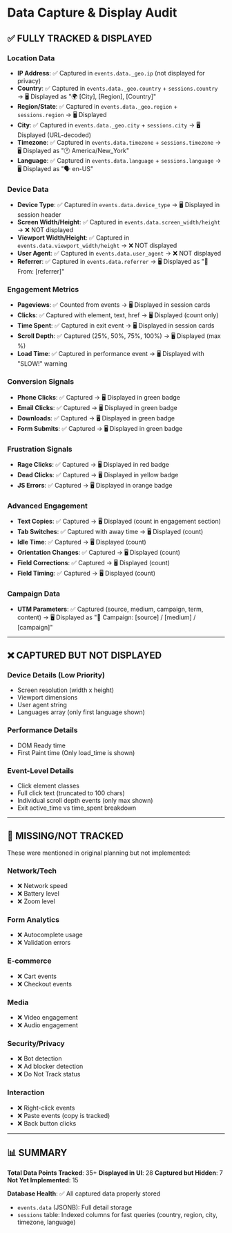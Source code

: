 # Data Capture & Display Audit

## ✅ FULLY TRACKED & DISPLAYED

### Location Data
- **IP Address**: ✅ Captured in `events.data._geo.ip` (not displayed for privacy)
- **Country**: ✅ Captured in `events.data._geo.country` + `sessions.country` → 🖥️ Displayed as "🌍 [City], [Region], [Country]"
- **Region/State**: ✅ Captured in `events.data._geo.region` + `sessions.region` → 🖥️ Displayed
- **City**: ✅ Captured in `events.data._geo.city` + `sessions.city` → 🖥️ Displayed (URL-decoded)
- **Timezone**: ✅ Captured in `events.data.timezone` + `sessions.timezone` → 🖥️ Displayed as "🕐 America/New_York"
- **Language**: ✅ Captured in `events.data.language` + `sessions.language` → 🖥️ Displayed as "🗣️ en-US"

### Device Data
- **Device Type**: ✅ Captured in `events.data.device_type` → 🖥️ Displayed in session header
- **Screen Width/Height**: ✅ Captured in `events.data.screen_width/height` → ❌ NOT displayed
- **Viewport Width/Height**: ✅ Captured in `events.data.viewport_width/height` → ❌ NOT displayed
- **User Agent**: ✅ Captured in `events.data.user_agent` → ❌ NOT displayed
- **Referrer**: ✅ Captured in `events.data.referrer` → 🖥️ Displayed as "🔗 From: [referrer]"

### Engagement Metrics
- **Pageviews**: ✅ Counted from events → 🖥️ Displayed in session cards
- **Clicks**: ✅ Captured with element, text, href → 🖥️ Displayed (count only)
- **Time Spent**: ✅ Captured in exit event → 🖥️ Displayed in session cards
- **Scroll Depth**: ✅ Captured (25%, 50%, 75%, 100%) → 🖥️ Displayed (max %)
- **Load Time**: ✅ Captured in performance event → 🖥️ Displayed with "SLOW!" warning

### Conversion Signals
- **Phone Clicks**: ✅ Captured → 🖥️ Displayed in green badge
- **Email Clicks**: ✅ Captured → 🖥️ Displayed in green badge
- **Downloads**: ✅ Captured → 🖥️ Displayed in green badge
- **Form Submits**: ✅ Captured → 🖥️ Displayed in green badge

### Frustration Signals
- **Rage Clicks**: ✅ Captured → 🖥️ Displayed in red badge
- **Dead Clicks**: ✅ Captured → 🖥️ Displayed in yellow badge
- **JS Errors**: ✅ Captured → 🖥️ Displayed in orange badge

### Advanced Engagement
- **Text Copies**: ✅ Captured → 🖥️ Displayed (count in engagement section)
- **Tab Switches**: ✅ Captured with away time → 🖥️ Displayed (count)
- **Idle Time**: ✅ Captured → 🖥️ Displayed (count)
- **Orientation Changes**: ✅ Captured → 🖥️ Displayed (count)
- **Field Corrections**: ✅ Captured → 🖥️ Displayed (count)
- **Field Timing**: ✅ Captured → 🖥️ Displayed (count)

### Campaign Data
- **UTM Parameters**: ✅ Captured (source, medium, campaign, term, content) → 🖥️ Displayed as "📢 Campaign: [source] / [medium] / [campaign]"

---

## ❌ CAPTURED BUT NOT DISPLAYED

### Device Details (Low Priority)
- Screen resolution (width x height)
- Viewport dimensions
- User agent string
- Languages array (only first language shown)

### Performance Details
- DOM Ready time
- First Paint time
(Only load_time is shown)

### Event-Level Details
- Click element classes
- Full click text (truncated to 100 chars)
- Individual scroll depth events (only max shown)
- Exit active_time vs time_spent breakdown

---

## 🎯 MISSING/NOT TRACKED

These were mentioned in original planning but not implemented:

### Network/Tech
- ❌ Network speed
- ❌ Battery level
- ❌ Zoom level

### Form Analytics
- ❌ Autocomplete usage
- ❌ Validation errors

### E-commerce
- ❌ Cart events
- ❌ Checkout events

### Media
- ❌ Video engagement
- ❌ Audio engagement

### Security/Privacy
- ❌ Bot detection
- ❌ Ad blocker detection
- ❌ Do Not Track status

### Interaction
- ❌ Right-click events
- ❌ Paste events (copy is tracked)
- ❌ Back button clicks

---

## 📊 SUMMARY

**Total Data Points Tracked**: 35+
**Displayed in UI**: 28
**Captured but Hidden**: 7
**Not Yet Implemented**: 15

**Database Health**: ✅ All captured data properly stored
- `events.data` (JSONB): Full detail storage
- `sessions` table: Indexed columns for fast queries (country, region, city, timezone, language)

